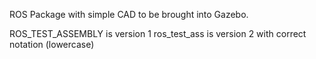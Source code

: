 ROS Package with simple CAD to be brought into Gazebo.

ROS_TEST_ASSEMBLY is version 1
ros_test_ass is version 2 with correct notation (lowercase)

